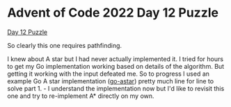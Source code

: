 # Advent of Code 2022 Day 12 Puzzle

[Day 12 Puzzle](https://adventofcode.com/2022/day/12)

So clearly this one requires pathfinding. 

I knew about A star but I had never actually implemented it. I tried for hours to get my Go implementation working based on details of the algorithm. But getting it working with the input defeated me. So to progress I used an example Go A star implementation ([go-astar](https://github.com/beefsack/go-astar)) pretty much line for line to solve part 1. - I understand the implementation now but I'd like to revisit this one and try to re-implement A* directly on my own.
